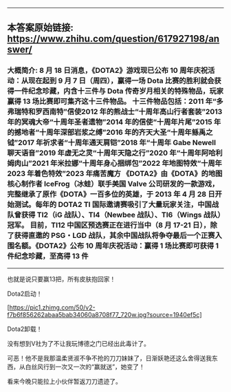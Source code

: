 ----------------------------------------
## 本答案原始链接: https://www.zhihu.com/question/617927198/answer/
### 大概简介: 8 月 18 日消息，《DOTA2》游戏现已公布 10 周年庆祝活动：从现在起到 9 月 7 日（周四），赢得一场 Dota 比赛的胜利就会获得一件纪念珍藏，内含十三件与 Dota 传奇岁月相关的特殊物品，玩家赢得 13 场比赛即可集齐这十三件物品。 十三件物品包括：2011 年“多弗瑞特和罗西南特”信使2012 年的熊战士“十周年高山行者套装”2013 年的冥魂大帝“十周年圣者遗物”2014 年的信使“十周年片尾”2015 年的撼地者“十周年深部岩浆之缚”2016 年的齐天大圣“十周年鲧禹之钺”2017 年祈求者“十周年通天肩铠”2018 年“十周年 Gabe Newell 聊天语音”2019 年虚无之灵“十周年天隐之行”2020 年“十周年阿哈利姆肉山”2021 年米拉娜“十周年身心捆绑包”2022 年地图特效“十周年 2023 年着色特效”2023 年痛苦魔方 《DOTA2》由《DOTA》的地图核心制作者 IceFrog（冰蛙）联手美国 Valve 公司研发的一款游戏，完整继承了原作《DOTA》一百多位的英雄，于 2013 年 4 月 28 日开始测试。每年的 DOTA2 TI 国际邀请赛吸引了大量玩家关注，中国战队曾获得 TI2（iG 战队）、TI4（Newbee 战队）、TI6（Wings 战队）冠军。 目前，TI12 中国区预选赛正在进行当中（8 月 17-21 日），除了获得直邀的 PSG・LGD 战队，其余中国战队将争夺最后一个正赛入围名额。《DOTA2》公布 10 周年庆祝活动：赢得 1 场比赛即可获得 1 件纪念珍藏，至高得 13 件
----------------------------------------
也就是说只要赢13把，所有皮肤抱回家！

Dota2启动！

[https://pic1.zhimg.com/50/v2-f7b6f856262abaa5bab34060a8708f77_720w.jpg?source=1940ef5c]

Dota2卸载！

没有想到V社为了不让我玩博德之门已经出此毒计了。

可恶！他不是我那温柔贤淑不争不抢的刀刀妹妹了，日渐妖艳还这么舍得送我东西，从白丝风行到一次又一次的“赢就送”，她变了！

看来今晚只能拉上小伙伴暂返刀刀遗迹了。
